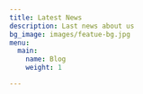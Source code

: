 ```yaml
---
title: Latest News
description: Last news about us
bg_image: images/featue-bg.jpg
menu:
  main:
    name: Blog
    weight: 1

---
```


